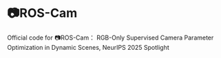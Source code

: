 # 📷ROS-Cam
Official code for 📷ROS-Cam： RGB-Only Supervised Camera Parameter Optimization in Dynamic Scenes, NeurIPS 2025 Spotlight
